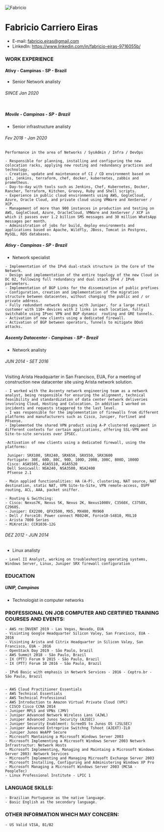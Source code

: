 ![Fabricio](https://avatars.githubusercontent.com/u/65662267?v=4) 
# Fabricio Carriero Eiras
* E-mail: fabricio.eiras@gmail.com
* LinkedIn: https://www.linkedin.com/in/fabricio-eiras-9716055b/


### WORK EXPERIENCE

#### Ativy - Campinas - SP - Brazil
* Senior Network analisty 

###### SINCE Jan 2020

```
```

##### Movile - Campinas - SP - Brazil 
* Senior infrastructure analisty


###### Fev 2018 - Jan 2020
```
Performance in the area of ​​Networks / SysAdmin / Infra / DevOps

- Responsible for planning, installing and configuring the new colocation racks, applying new routing and redundancy practices and technology.
- Creation, update and maintenance of CI / CD environment based on git, jenkins, terraform, chef, docker, kubernetes, zabbix and prometheus.
- Day-to-day with tools such as Jenkins, Chef, Kubernetes, Docker, Rancher, Terraform, Kitchen, Groovy, Ruby and Shell scripts.
- Experience in public cloud environments using AWS, GogleCloud, Azure, Oracle Cloud, and private cloud using VMWare and XenServer / XCP.
- Management of more than 900 instances in production and testing on AWS, GogleCloud, Azure, OracleCloud, VMWare and XenServer / XCP in which it passes over 1.2 billion SMS messages and 30 million WhatsApp messages per month.
- Administration of jobs for build, deploy environments and applications based on Apache, Wildfly, JBoss, Tomcat in Postgres, MySQL, RDS databases.
```

##### Ativy - Campinas - SP - Brazil
* Network specialist

```
- Implementation of the IPv6 dual-stack structure in the Core of the Network.
- Design and implementation of the entire topology of the new Cloud in DC 02, following full redundancy and dual stack IPv4 / IPv6 parameters.
- Implementation of BGP Links for the dissemination of public prefixes
- Configuration, creation and implementation of the migration structure between datacentes, without changing the public and / or private address.
- Fully redundant network designs with Juniper, for a large retail customer with 110+ devices with 2 links in each location, fully switchable using IPsec VPN and BGP dynamic  routing and GRE tunnels.
- Activation of new clients using a dedicated firewall.
- Activation of BGP between operators, Tunnels to mitigate DDoS attacks.
```

##### Ascenty Datacenter - Campinas  - SP - Brazil
* Network analisty

###### JUN 2014 - SET 2016

Visiting Arista Headquarter in San Francisco, EUA, For a meeting of construction new datacenter site using Arista network solution.

```
- I worked with the Ascenty network engineering team as a network analyst, being responsible for ensuring the alignment, technical feasibility and standardization of data center network deliveries involving Cloud, Hosting and Colocation. In addition I worked on incidents and requests staggered to the last level.
- I was responsible for the implementation of firewalls from different platforms and manufacturers such as Cisco, Juniper, Fortinet and PFsense.
- Implemented the shared VPN product using A-P clustered equipment in different contexts for certain applications, offering SSL-VPN and Site-to-site services over IPSEC.

-Activation of new clients using a dedicated firewall, using the platforms:

 Juniper: SRX100, SRX240, SRX650, SRX550, SRX3600
 Fortigate: 30E, 60D, 80C, 90D, 100D, 200B, 300C, 800D, 1000D
 Cisco: ASA5505, ASA5510, ASA5520
 Dell Sonicwall: NSA240, NSA3500, NSA2400
 Pfsense 2.1

- Main applied functionalities: HA (A-P), clustering, NAT source, NAT destination, static NAT, VPN Site-to-Site, VPN remote-access, OSPF routing, ACL, AAA, packet sniffer.

- Routing & Swithcing:
- Cisco: Nexus7K, Nexus 5K, Nexus 2K, Nexus1000V, C3560X, C3750X, C2960S.
- Juniper: EX2200, QFX3500, MX5, MX480, MX960
- Dell / Force10: Power connect M8024K, Force10-S4810, MXL10
- Arista 7000 Series
- MiKrotik: CCR1036-12G

```

###### DEZ 2012 - JUN 2014
* Linux analisty

```
- Level II Analyst, working on troubleshooting operating systems, Windows Server, Linux, Juniper SRX firewall configuration
```

### EDUCATION


##### UNIP, Campinas
* Technologist in computer networks

### PROFESSIONAL ON JOB COMPUTER AND CERTIFIED TRAINING COURSES AND EVENTS:

```
- AWS re:INVENT 2019 - Las Vegas, Nevada, EUA
- Visinting Google Headquarter Silicon Valey, San Francisco, EUA - 2016
- Visinting Arista and Citrix Headquarter in Silicon Valey, San Francisco, EUA - 2016
- OpenStack Day 2019 - São Paulo, brazil
- AWS Summit 2018 - São Paulo, Brazil
- IX (PTT) Forum 9 2015 - São Paulo, Brazil
- IX (PTT) Forum 10 2016 - São Paulo, Brazil

- IPv6 Basic with emphasis in Network Services - 2016 - Ceptro.br - São Paulo, Brazil


- AWS Cloud Practitioner Essentials
- AWS Technical Essentials
- AWS Technical Professional
- AWS Introduction to Amazon Virtual Private Cloud (VPC)
- CISCO Cisco CCNA 2014
- Juniper MPLS and VPNs (JMV)
- Juniper Advanced Network Wireless Lans (AJWL)
- Juniper Advanced Junos Security (AJSEC)
- Juniper Security Enablment: ScreeOS to Junos OS (JSLSEC)
- Juniper Advanced Entreprise Switchng Tshoot (AJEXT)-ILO
- Juniper Junos WeAPP Secure
- Microsoft Mantaining a Microsoft Windows Server 2003
- Microsoft Implementing a Microsoft Windows Server 2003 Network Infrastructur: Network Hosts
- Microsoft Implementing, Managing and Maintaing a Microsoft Windows Server 2003: Network Services
- Microsoft Implementing and Managing Microsoft Exchange Server 2003
- Microsoft Installing, Configuring and Administering Windows XP Pro
- Microsoft Managing a Microsoft Windows Server 2003 (MCSA - PeopleTec)
- Linux Professional Institute - LPIC 1
```

### LANGUAGE SKILLS:
```
- Brazilian Portuguese as the native language.
- Basic English as the secondary language.
```

### OTHER INFORMATION WHICH MAY CONCERN:
```
- US Valid VISA, B1/B2
```
